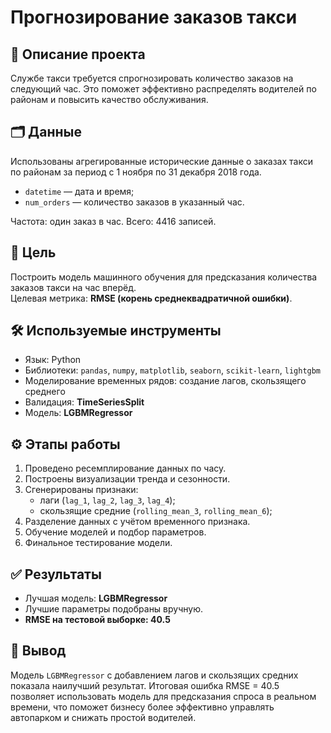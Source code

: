 # Прогнозирование заказов такси

## 📌 Описание проекта

Службе такси требуется спрогнозировать количество заказов на следующий час. Это поможет эффективно распределять водителей по районам и повысить качество обслуживания.

## 🗂 Данные

Использованы агрегированные исторические данные о заказах такси по районам за период с 1 ноября по 31 декабря 2018 года.

- `datetime` — дата и время;
- `num_orders` — количество заказов в указанный час.

Частота: один заказ в час. Всего: 4416 записей.

## 🎯 Цель

Построить модель машинного обучения для предсказания количества заказов такси на час вперёд.  
Целевая метрика: **RMSE (корень среднеквадратичной ошибки)**.

## 🛠 Используемые инструменты

- Язык: Python
- Библиотеки: `pandas`, `numpy`, `matplotlib`, `seaborn`, `scikit-learn`, `lightgbm`
- Моделирование временных рядов: создание лагов, скользящего среднего
- Валидация: **TimeSeriesSplit**
- Модель: **LGBMRegressor**

## ⚙️ Этапы работы

1. Проведено ресемплирование данных по часу.
2. Построены визуализации тренда и сезонности.
3. Сгенерированы признаки:
   - лаги (`lag_1`, `lag_2`, `lag_3`, `lag_4`);
   - скользящие средние (`rolling_mean_3`, `rolling_mean_6`);
4. Разделение данных с учётом временного признака.
5. Обучение моделей и подбор параметров.
6. Финальное тестирование модели.

## ✅ Результаты

- Лучшая модель: **LGBMRegressor**
- Лучшие параметры подобраны вручную.
- **RMSE на тестовой выборке: 40.5**

## 📎 Вывод

Модель `LGBMRegressor` с добавлением лагов и скользящих средних показала наилучший результат. Итоговая ошибка RMSE = 40.5 позволяет использовать модель для предсказания спроса в реальном времени, что поможет бизнесу более эффективно управлять автопарком и снижать простой водителей.
